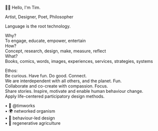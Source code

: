 👋🏼 Hello, I'm Tim.

Artist, Designer, Poet, Philosopher  

Language is the root technology.  

Why?  
To engage, educate, empower, entertain  
How?  
Concept, research, design, make, measure, reflect  
What?  
Books, comics, words, images, experiences, services, strategies, systems  
  
Ethos:  
Be curious. Have fun. Do good. Connect.  
We are interdependent with all others, and the planet. Fun.   
Collaborate and co-create with compassion. Focus.   
Share stories. 
Inspire, motivate and enable human behaviour change.  
Apply life-centered participatory design methods. 

• 📡 @timworks  
• 🌍 networked organism  
• 🧠 behaviour-led design  
• 🌱 regenerative agriculture  

<!---
timworks-zz/timworks-zz is a ✨ special ✨ repository because its `README.md` (this file) appears on your GitHub profile.
You can click the Preview link to take a look at your changes.
--->
